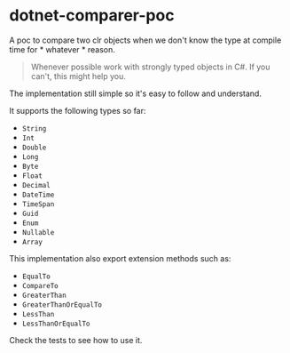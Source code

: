 # dotnet-comparer-poc

A poc to compare two clr objects when we don't know the type at compile time for * whatever * reason.

> Whenever possible work with strongly typed objects in C#. If you can't, this might help you.

The implementation still simple so it's easy to follow and understand.

It supports the following types so far:

- `String`
- `Int`
- `Double`
- `Long`
- `Byte`
- `Float`
- `Decimal`
- `DateTime`
- `TimeSpan`
- `Guid`
- `Enum`
- `Nullable`
- `Array`

This implementation also export extension methods such as: 
 
- `EqualTo`
- `CompareTo`
- `GreaterThan`
- `GreaterThanOrEqualTo`
- `LessThan`
- `LessThanOrEqualTo`

Check the tests to see how to use it.